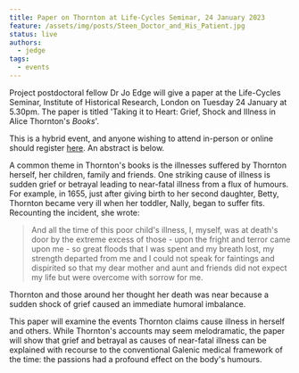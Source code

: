 ```yaml
---
title: Paper on Thornton at Life-Cycles Seminar, 24 January 2023
feature: /assets/img/posts/Steen_Doctor_and_His_Patient.jpg
status: live
authors:
  - jedge
tags:
  - events
---
```




Project postdoctoral fellow Dr Jo Edge will give a paper at the Life-Cycles Seminar, Institute of Historical Research, London on Tuesday 24 January at 5.30pm. The paper is titled 'Taking it to Heart: Grief, Shock and Illness in Alice Thornton's *Books*'.

This is a hybrid event, and anyone wishing to attend in-person or online should register [here](https://www.history.ac.uk/events/taking-it-heart-grief-shock-and-illness-alice-thorntons-books). An abstract is below.

A common theme in Thornton's books is the illnesses suffered by Thornton herself, her children, family and friends. One striking cause of illness is sudden grief or betrayal leading to near-fatal illness from a flux of humours. For example, in 1655, just after giving birth to her second daughter, Betty, Thornton became very ill when her toddler, Nally, began to suffer fits. Recounting the incident, she wrote:

>And all the time of this poor child's illness, I, myself, was at death's door by the extreme excess of those - upon the fright and terror came upon me - so great floods that I was spent and my breath lost, my strength departed from me and I could not speak for faintings and dispirited so that my dear mother and aunt and friends did not expect my life but were overcome with sorrow for me.

Thornton and those around her thought her death was near because a sudden shock of grief caused an immediate humoral imbalance.

This paper will examine the events Thornton claims cause illness in herself and others. While Thornton's accounts may seem melodramatic, the paper will show that grief and betrayal as causes of near-fatal illness can be explained with recourse to the conventional Galenic medical framework of the time: the passions had a profound effect on the body's humours.
